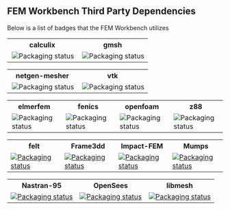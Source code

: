 ## FEM Workbench Third Party Dependencies
Below is a list of badges that the FEM Workbench utilizes

<table>
  <tr>
    <th>calculix</th>
    <th>gmsh</th>
  </tr>
  <tr>
    <td valign="top"><a href="https://repology.org/metapackage/calculix/versions">
      <img src="https://repology.org/badge/vertical-allrepos/calculix.svg" alt="Packaging status" align="right"></a>
    </td>
    <td valign="top"><a href="https://repology.org/metapackage/gmsh/versions">
      <img src="https://repology.org/badge/vertical-allrepos/gmsh.svg" alt="Packaging status" align="right"></a>
    </td>
  </tr>
</table>


<table>
  <tr>
    <th>netgen-mesher</th>
    <th>vtk</th>
  </tr>
  <tr>
    <td valign="top"><a href="https://repology.org/metapackage/netgen-mesher/versions">
      <img src="https://repology.org/badge/vertical-allrepos/netgen-mesher.svg" alt="Packaging status" align="right"></a>
    </td>
    <td valign="top"><a href="https://repology.org/metapackage/vtk/versions">
      <img src="https://repology.org/badge/vertical-allrepos/vtk.svg" alt="Packaging status" align="right"></a>
    </td>
  </tr>
</table>

<table>
  <tr>
    <th>elmerfem</th>
    <th>fenics</th>
    <th>openfoam</th>
    <th>z88</th>
  </tr>
  <tr>
    <td valign="top"><a href="https://repology.org/metapackage/elmerfem/versions">
      <img src="https://repology.org/badge/vertical-allrepos/elmerfem.svg" alt="Packaging status" align="right"></a>
    </td>
    <td valign="top"><a href="https://repology.org/metapackage/fenics/versions">
      <img src="https://repology.org/badge/vertical-allrepos/fenics.svg" alt="Packaging status" align="right"></a>
    </td>
    <td valign="top"><a href="https://repology.org/metapackage/openfoam/versions">
      <img src="https://repology.org/badge/vertical-allrepos/openfoam.svg" alt="Packaging status" align="right"></a>
    </td>
    <td valign="top"><a href="https://repology.org/metapackage/z88/versions">
      <img src="https://repology.org/badge/vertical-allrepos/z88.svg" alt="Packaging status" align="right"></a>
    </td>
  </tr>
</table>

<table>
  <tr>
    <th>felt</th>
    <th>Frame3dd</th>
    <th>Impact-FEM</th>
    <th>Mumps</th>
  </tr>
  <tr>
    <td valign="top"><a href="https://repology.org/metapackage/felt/versions">
    <img src="https://repology.org/badge/vertical-allrepos/felt.svg" alt="Packaging status"></a>
    </td>
    <td valign="top"><a href="https://repology.org/metapackage/frame3dd/versions">
      <img src="https://repology.org/badge/vertical-allrepos/frame3dd.svg" alt="Packaging status"></a>
    </td>
    <td valign="top"><a href="https://repology.org/metapackage/impact/versions">
      <img src="https://repology.org/badge/vertical-allrepos/impact.svg" alt="Packaging status"></a>
    </td>
    <td valign="top"><a href="https://repology.org/metapackage/mumps/versions">
    <img src="https://repology.org/badge/vertical-allrepos/mumps.svg" alt="Packaging status"></a>
    </td>    
  </tr>
</table>

<table>
  <tr>
    <th>Nastran-95</th>
    <th>OpenSees</th>
    <th>libmesh</th>
  </tr>
  <tr>
    <td valign="top"><a href="https://repology.org/metapackage/nastran-95/versions">
    <img src="https://repology.org/badge/vertical-allrepos/nastran-95.svg" alt="Packaging status"></a>
    </td>
    <td valign="top"><a href="https://repology.org/metapackage/opensees/versions">
    <img src="https://repology.org/badge/vertical-allrepos/opensees.svg" alt="Packaging status"></a>
    </td>
    <td valign="top"><a href="https://repology.org/metapackage/libmesh/versions">
    <img src="https://repology.org/badge/vertical-allrepos/libmesh.svg" alt="Packaging status"></a>
    </td>
  </tr>
</table>



